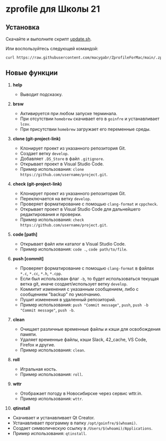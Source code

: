 # zprofile для Школы 21

## Установка
Скачайте и выполните скрипт [update.sh](https://github.com/macygabr/ZprofileForMac/blob/main/update.sh).

Или воспользуйтесь следующей командой:
```bash
curl https://raw.githubusercontent.com/macygabr/ZprofileForMac/main/.zprofile > ~/.zprofile
```

## Новые функции

1. **help**
   - Выводит подсказку.

2. **brsw**
   - Активируется при любом запуске терминала.
   - При отсутствии `homebrew` скачивает его в `goinfre` и устанавливает `lcov`.
   - При присутствии `homebrew` загружает его переменные среды.

3. **clone (git-project-link)**
   - Клонирует проект из указанного репозитория Git.
   - Создает ветку `develop`.
   - Добавляет `.DS_Store` в файл `.gitignore`.
   - Открывает проект в Visual Studio Code.
   - Пример использования: `clone https://github.com/username/project.git`.

4. **check (git-project-link)**
   - Клонирует проект из указанного репозитория Git.
   - Переключается на ветку `develop`.
   - Проверяет форматирование с помощью `clang-format` и `cppcheck`.
   - Открывает проект в Visual Studio Code для дальнейшего редактирования и проверки.
   - Пример использования: `check https://github.com/username/project.git`.

5. **code [path]**
   - Открывает файл или каталог в Visual Studio Code.
   - Пример использования: `code .`, `code path/to/file`.

6. **push [commit]**
   - Проверяет форматирование с помощью `clang-format` в файлах `*.c`, `*.cc`, `*.h`, `*.cpp`.
   - Если был использован флаг `-b`, то будет использоваться текущая ветка git, иначе cоздает/использует ветку `develop`.
   - Коммитит изменения с указанным сообщением, либо с сообщением "backup" по умолчанию.
   - Пушит изменения в удаленный репозиторий.
   - Пример использования: `push "Commit message"`, `push`, `push -b "Commit message"`, `push -b`.

7. **clean**
   - Очищает различные временные файлы и кэши для освобождения памяти.
   - Удаляет временные файлы, кэши Slack, 42_cache, VS Code, Firefox и другие.
   - Пример использования: `clean`.

8. **roll**
   - Игральная кость.
   - Пример использования: `roll`.

9. **wttr**
   - Отображает погоду в Новосибирске через сервис wttr.in.
   - Пример использования: `wttr`.

10. **qtinstall**
   - Скачивает и устанавливает Qt Creator.
   - Устанавливает программу в папку `/opt/goinfre/$(whoami)`.
   - Создает символическую ссылку в `/Users/$(whoami)/Applications`.
   - Пример использования: `qtinstall`.